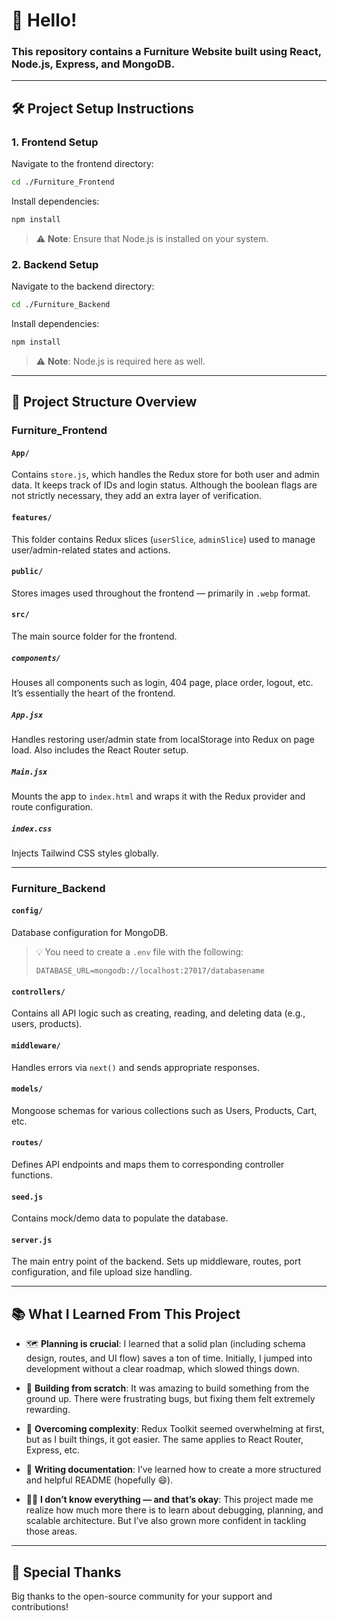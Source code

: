 # 👋 Hello!

### This repository contains a Furniture Website built using React, Node.js, Express, and MongoDB.

---

## 🛠️ Project Setup Instructions

### 1. Frontend Setup

Navigate to the frontend directory:

```bash
cd ./Furniture_Frontend
```

Install dependencies:

```bash
npm install
```

> ⚠️ **Note**: Ensure that Node.js is installed on your system.

### 2. Backend Setup

Navigate to the backend directory:

```bash
cd ./Furniture_Backend
```

Install dependencies:

```bash
npm install
```

> ⚠️ **Note**: Node.js is required here as well.

---

## 📁 Project Structure Overview

### Furniture_Frontend

#### `App/`

Contains `store.js`, which handles the Redux store for both user and admin data. It keeps track of IDs and login status. Although the boolean flags are not strictly necessary, they add an extra layer of verification.

#### `features/`

This folder contains Redux slices (`userSlice`, `adminSlice`) used to manage user/admin-related states and actions.

#### `public/`

Stores images used throughout the frontend — primarily in `.webp` format.

#### `src/`

The main source folder for the frontend.

##### `components/`

Houses all components such as login, 404 page, place order, logout, etc. It’s essentially the heart of the frontend.

##### `App.jsx`

Handles restoring user/admin state from localStorage into Redux on page load. Also includes the React Router setup.

##### `Main.jsx`

Mounts the app to `index.html` and wraps it with the Redux provider and route configuration.

##### `index.css`

Injects Tailwind CSS styles globally.

---

### Furniture_Backend

#### `config/`

Database configuration for MongoDB.

> 💡 You need to create a `.env` file with the following:
>
> ```env
> DATABASE_URL=mongodb://localhost:27017/databasename
> ```

#### `controllers/`

Contains all API logic such as creating, reading, and deleting data (e.g., users, products).

#### `middleware/`

Handles errors via `next()` and sends appropriate responses.

#### `models/`

Mongoose schemas for various collections such as Users, Products, Cart, etc.

#### `routes/`

Defines API endpoints and maps them to corresponding controller functions.

#### `seed.js`

Contains mock/demo data to populate the database.

#### `server.js`

The main entry point of the backend. Sets up middleware, routes, port configuration, and file upload size handling.

---

## 📚 What I Learned From This Project

- 🗺️ **Planning is crucial**: I learned that a solid plan (including schema design, routes, and UI flow) saves a ton of time. Initially, I jumped into development without a clear roadmap, which slowed things down.

- 🧱 **Building from scratch**: It was amazing to build something from the ground up. There were frustrating bugs, but fixing them felt extremely rewarding.

- 🧠 **Overcoming complexity**: Redux Toolkit seemed overwhelming at first, but as I built things, it got easier. The same applies to React Router, Express, etc.

- 📄 **Writing documentation**: I’ve learned how to create a more structured and helpful README (hopefully 😄).

- 👨‍💻 **I don’t know everything — and that’s okay**: This project made me realize how much more there is to learn about debugging, planning, and scalable architecture. But I’ve also grown more confident in tackling those areas.

---

## 🙏 Special Thanks

Big thanks to the open-source community for your support and contributions!
